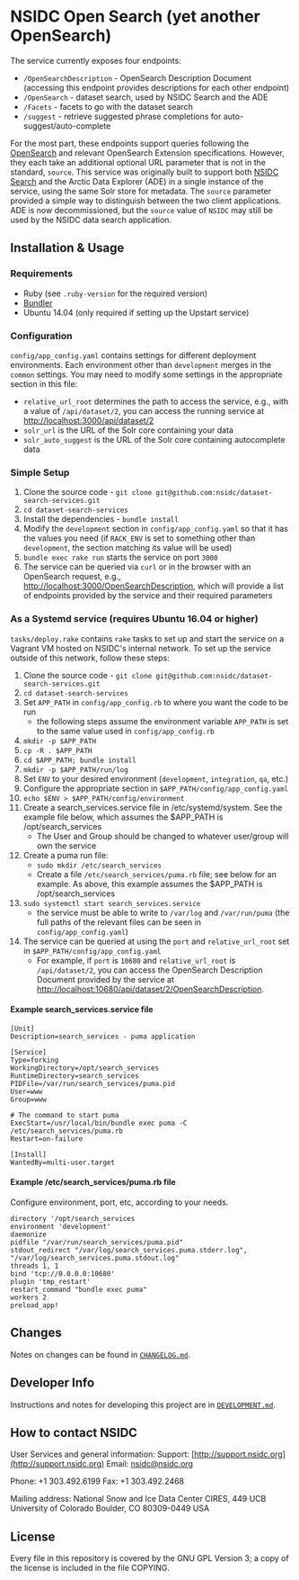 # NSIDC Open Search (yet another OpenSearch)

The service currently exposes four endpoints:

* `/OpenSearchDescription` - OpenSearch Description Document (accessing this
  endpoint provides descriptions for each other endpoint)
* `/OpenSearch` - dataset search, used by NSIDC Search and the ADE
* `/Facets` - facets to go with the dataset search
* `/suggest` - retrieve suggested phrase completions for auto-suggest/auto-complete

For the most part, these endpoints support queries following the
[OpenSearch](https://github.com/dewitt/opensearch) and relevant OpenSearch
Extension specifications. However, they each take an additional optional URL
parameter that is not in the standard, `source`. This service was originally
built to support both [NSIDC Search](https://nsidc.org/data/search/) and the
Arctic Data Explorer (ADE) in a single instance of the service, using the same
Solr store for metadata. The `source` parameter provided a simple way to
distinguish between the two client applications.  ADE is now decommissioned, but
the `source` value of `NSIDC` may still be used by the NSIDC data search
application.

## Installation & Usage

### Requirements

  * Ruby (see `.ruby-version` for the required version)
  * [Bundler](http://bundler.io/)
  * Ubuntu 14.04 (only required if setting up the Upstart service)

### Configuration

`config/app_config.yaml` contains settings for different deployment environments.
Each environment other than `development` merges in the `common` settings. You
may need to modify some settings in the appropriate section in this file:

* `relative_url_root` determines the path to access the service, e.g., with a
  value of `/api/dataset/2`, you can access the running service at
  [http://localhost:3000/api/dataset/2](http://localhost:3000/api/dataset/2)
* `solr_url` is the URL of the Solr core containing your data
* `solr_auto_suggest` is the URL of the Solr core containing autocomplete data

### Simple Setup

1. Clone the source code - `git clone git@github.com:nsidc/dataset-search-services.git`
1. `cd dataset-search-services`
1. Install the dependencies - `bundle install`
1. Modify the `development` section in `config/app_config.yaml` so that it has
   the values you need (if `RACK_ENV` is set to something other than
   `development`, the section matching its value will be used)
1. `bundle exec rake run` starts the service on port `3000`
1. The service can be queried via `curl` or in the browser with an OpenSearch
   request, e.g.,
   [http://localhost:3000/OpenSearchDescription](http://localhost:3000/OpenSearchDescription),
   which will provide a list of endpoints provided by the service and their
   required parameters

### As a Systemd service (requires Ubuntu 16.04 or higher)

`tasks/deploy.rake` contains `rake` tasks to set up and start the service on a
Vagrant VM hosted on NSIDC's internal network. To set up the service outside of
this network, follow these steps:

1. Clone the source code - `git clone git@github.com:nsidc/dataset-search-services.git`
1. `cd dataset-search-services`
1. Set `APP_PATH` in `config/app_config.rb` to where you want the code to be run
   * the following steps assume the environment variable `APP_PATH` is set to the
     same value used in `config/app_config.rb`
1. `mkdir -p $APP_PATH`
1. `cp -R . $APP_PATH`
1. `cd $APP_PATH; bundle install`
1. `mkdir -p $APP_PATH/run/log`
1. Set `ENV` to your desired environment (`development`, `integration`, `qa`,
   etc.)
1. Configure the appropriate section in `$APP_PATH/config/app_config.yaml`
1. `echo $ENV > $APP_PATH/config/environment`
1. Create a search_services.service file in /etc/systemd/system.  See the example file below, which
   assumes the $APP_PATH is /opt/search_services
   * The User and Group should be changed to whatever user/group will own the service
1. Create a puma run file:
   * `sudo mkdir /etc/search_services`
   * Create a file `/etc/search_services/puma.rb` file; see below for an example.  As above,
     this example assumes the $APP_PATH is /opt/search_services
1. `sudo systemctl start search_services.service`
   * the service must be able to write to `/var/log` and `/var/run/puma` (the
     full paths of the relevant files can be seen in `config/app_config.yaml`)
1. The service can be queried at using the `port` and `relative_url_root` set in
  `$APP_PATH/config/app_config.yaml`
   * For example, if `port` is `10680` and `relative_url_root` is
    `/api/dataset/2`, you can access the OpenSearch Description Document provided
    by the service at
    [http://localhost:10680/api/dataset/2/OpenSearchDescription](http://localhost:10680/api/dataset/2/OpenSearchDescription).

#### Example search_services.service file
```
[Unit]
Description=search_services - puma application

[Service]
Type=forking
WorkingDirectory=/opt/search_services
RuntimeDirectory=search_services
PIDFile=/var/run/search_services/puma.pid
User=www
Group=www

# The command to start puma
ExecStart=/usr/local/bin/bundle exec puma -C /etc/search_services/puma.rb
Restart=on-failure

[Install]
WantedBy=multi-user.target
```

#### Example /etc/search_services/puma.rb file
Configure environment, port, etc, according to your needs.

```
directory '/opt/search_services
environment 'development'
daemonize
pidfile "/var/run/search_services/puma.pid"
stdout_redirect "/var/log/search_services.puma.stderr.log", "/var/log/search_services.puma.stdout.log"
threads 1, 1
bind 'tcp://0.0.0.0:10680'
plugin 'tmp_restart'
restart_command "bundle exec puma"
workers 2
preload_app!
```

## Changes

Notes on changes can be found in
[`CHANGELOG.md`](https://github.com/nsidc/dataset-search-services/blob/master/CHANGELOG.md).

## Developer Info

Instructions and notes for developing this project are in
[`DEVELOPMENT.md`](https://github.com/nsidc/dataset-search-services/blob/master/DEVELOPMENT.md).

## How to contact NSIDC

User Services and general information:
Support: [http://support.nsidc.org](http://support.nsidc.org)
Email: nsidc@nsidc.org

Phone: +1 303.492.6199
Fax: +1 303.492.2468

Mailing address:
National Snow and Ice Data Center
CIRES, 449 UCB
University of Colorado
Boulder, CO 80309-0449 USA

## License

Every file in this repository is covered by the GNU GPL Version 3; a copy of the
license is included in the file COPYING.
